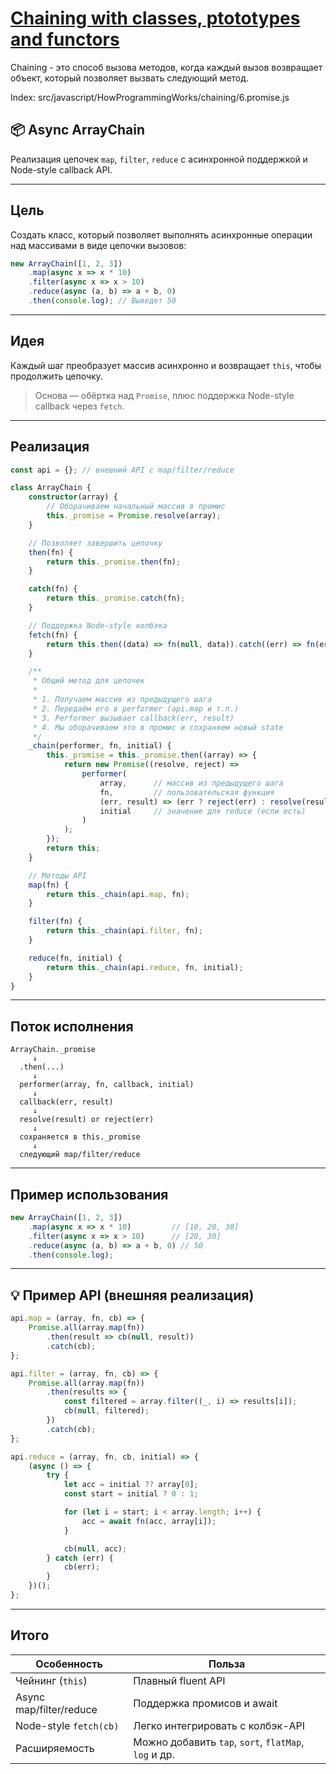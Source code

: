 # [Chaining with classes, ptototypes and functors](https://github.com/HowProgrammingWorks/Chaining/tree/master)

Chaining - это способ вызова методов, когда каждый вызов возвращает объект, который позволяет вызвать следующий метод.

Index:
src/javascript/HowProgrammingWorks/chaining/6.promise.js

## 📦 Async ArrayChain

Реализация цепочек `map`, `filter`, `reduce` с асинхронной поддержкой и Node-style callback API.

---

## Цель

Создать класс, который позволяет выполнять асинхронные операции над массивами в виде цепочки вызовов:

```ts
new ArrayChain([1, 2, 3])
    .map(async x => x * 10)
    .filter(async x => x > 10)
    .reduce(async (a, b) => a + b, 0)
    .then(console.log); // Выведет 50
```

---

## Идея

Каждый шаг преобразует массив асинхронно и возвращает `this`, чтобы продолжить цепочку.

> Основа — обёртка над `Promise`, плюс поддержка Node-style callback через `fetch`.

---

## Реализация

```ts
const api = {}; // внешний API с map/filter/reduce

class ArrayChain {
    constructor(array) {
        // Оборачиваем начальный массив в промис
        this._promise = Promise.resolve(array);
    }

    // Позволяет завершить цепочку
    then(fn) {
        return this._promise.then(fn);
    }

    catch(fn) {
        return this._promise.catch(fn);
    }

    // Поддержка Node-style колбэка
    fetch(fn) {
        return this.then((data) => fn(null, data)).catch((err) => fn(err));
    }

    /**
     * Общий метод для цепочек
     *
     * 1. Получаем массив из предыдущего шага
     * 2. Передаём его в performer (api.map и т.п.)
     * 3. Performer вызывает callback(err, result)
     * 4. Мы оборачиваем это в промис и сохраняем новый state
     */
    _chain(performer, fn, initial) {
        this._promise = this._promise.then((array) => {
            return new Promise((resolve, reject) =>
                performer(
                    array,      // массив из предыдущего шага
                    fn,         // пользовательская функция
                    (err, result) => (err ? reject(err) : resolve(result)), // cb
                    initial     // значение для reduce (если есть)
                )
            );
        });
        return this;
    }

    // Методы API
    map(fn) {
        return this._chain(api.map, fn);
    }

    filter(fn) {
        return this._chain(api.filter, fn);
    }

    reduce(fn, initial) {
        return this._chain(api.reduce, fn, initial);
    }
}
```

---

## Поток исполнения

```
ArrayChain._promise
     ↓
  .then(...)
     ↓
  performer(array, fn, callback, initial)
     ↓
  callback(err, result)
     ↓
  resolve(result) or reject(err)
     ↓
  сохраняется в this._promise
     ↓
  следующий map/filter/reduce
```

---

## Пример использования

```ts
new ArrayChain([1, 2, 3])
    .map(async x => x * 10)         // [10, 20, 30]
    .filter(async x => x > 10)      // [20, 30]
    .reduce(async (a, b) => a + b, 0) // 50
    .then(console.log);
```

---

## 💡 Пример API (внешняя реализация)

```ts
api.map = (array, fn, cb) => {
    Promise.all(array.map(fn))
        .then(result => cb(null, result))
        .catch(cb);
};

api.filter = (array, fn, cb) => {
    Promise.all(array.map(fn))
        .then(results => {
            const filtered = array.filter((_, i) => results[i]);
            cb(null, filtered);
        })
        .catch(cb);
};

api.reduce = (array, fn, cb, initial) => {
    (async () => {
        try {
            let acc = initial ?? array[0];
            const start = initial ? 0 : 1;

            for (let i = start; i < array.length; i++) {
                acc = await fn(acc, array[i]);
            }

            cb(null, acc);
        } catch (err) {
            cb(err);
        }
    })();
};
```

---

## Итого

| Особенность             | Польза                                               |
|-------------------------|------------------------------------------------------|
| Чейнинг (`this`)        | Плавный fluent API                                   |
| Async map/filter/reduce | Поддержка промисов и await                           |
| Node-style `fetch(cb)`  | Легко интегрировать с колбэк-API                     |
| Расширяемость           | Можно добавить `tap`, `sort`, `flatMap`, `log` и др. |


